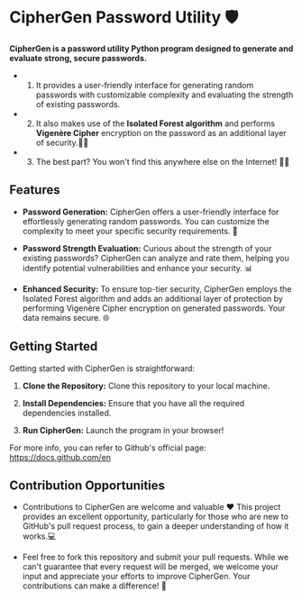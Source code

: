 # CipherGen Password Utility 🛡️

**CipherGen is a password utility Python program designed to generate and evaluate strong, secure passwords.**
  - 1. It provides a user-friendly interface for generating random passwords with customizable complexity and evaluating the strength of existing passwords.
  - 2. It also makes use of the **Isolated Forest algorithm** and performs **Vigenère Cipher** encryption on the password as an additional layer of security.📜🌐
  - 3. The best part? You won't find this anywhere else on the Internet! 🌟🌟

## Features

- **Password Generation:** CipherGen offers a user-friendly interface for effortlessly generating random passwords. You can customize the complexity to meet your specific security requirements. 🎩

- **Password Strength Evaluation:** Curious about the strength of your existing passwords? CipherGen can analyze and rate them, helping you identify potential vulnerabilities and enhance your security. 📊

- **Enhanced Security:** To ensure top-tier security, CipherGen employs the Isolated Forest algorithm and adds an additional layer of protection by performing Vigenère Cipher encryption on generated passwords. Your data remains secure. 🌐

## Getting Started

Getting started with CipherGen is straightforward:

1. **Clone the Repository:** Clone this repository to your local machine.

2. **Install Dependencies:** Ensure that you have all the required dependencies installed. 

3. **Run CipherGen:** Launch the program in your browser!

For more info, you can refer to Github's official page: https://docs.github.com/en 

## Contribution Opportunities

- Contributions to CipherGen are welcome and valuable ❤ This project provides an excellent opportunity, particularly for those who are new to GitHub's pull request process, to gain a deeper understanding of how it works.💻

- Feel free to fork this repository and submit your pull requests. While we can't guarantee that every request will be merged, we welcome your input and appreciate your efforts to improve CipherGen. Your contributions can make a difference! 🌟



